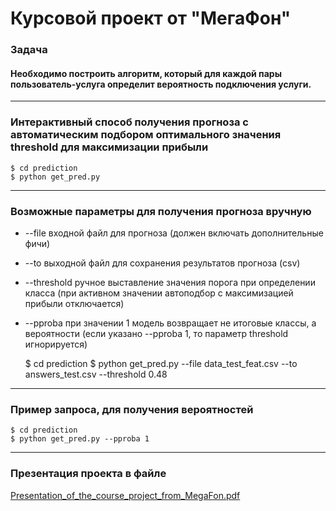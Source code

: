 # Курсовой проект от "МегаФон"

### Задача 
#### Необходимо построить  алгоритм, который для каждой пары пользователь-услуга определит вероятность подключения услуги.

---
### Интерактивный способ получения прогноза с автоматическим подбором оптимального значения threshold для максимизации прибыли

    $ cd prediction
    $ python get_pred.py  

---
### Возможные параметры для получения прогноза вручную


* --file входной файл для прогноза (должен включать дополнительные фичи)
* --to выходной файл для сохранения результатов прогноза (csv)
* --threshold ручное выставление значения порога при определении класса (при активном значении автоподбор с максимизацией прибыли отключается)
* --pproba при значении 1 модель возвращает не итоговые классы, а вероятности (если указано --pproba 1, то параметр threshold игнорируется)
    
    

    $ cd prediction
    $ python get_pred.py --file data_test_feat.csv --to answers_test.csv --threshold 0.48

---
### Пример запроса, для получения вероятностей

    $ cd prediction
    $ python get_pred.py --pproba 1

---
### Презентация проекта в файле
[Presentation_of_the_course_project_from_MegaFon.pdf](Presentation_of_the_course_project_from_MegaFon.pdf)

